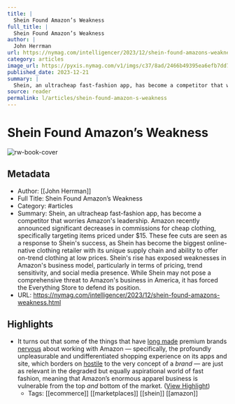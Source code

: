 ```yaml
---
title: |
  Shein Found Amazon’s Weakness
full_title: |
  Shein Found Amazon’s Weakness
author: |
  John Herrman
url: https://nymag.com/intelligencer/2023/12/shein-found-amazons-weakness.html
category: articles
image_url: https://pyxis.nymag.com/v1/imgs/c37/8ad/2466b49395ea6efb7dd7bba727116da81b-shein.1x.rsocial.w1200.jpg
published_date: 2023-12-21
summary: |
  Shein, an ultracheap fast-fashion app, has become a competitor that worries Amazon's leadership. Amazon recently announced significant decreases in commissions for cheap clothing, specifically targeting items priced under $15. These fee cuts are seen as a response to Shein's success, as Shein has become the biggest online-native clothing retailer with its unique supply chain and ability to offer on-trend clothing at low prices. Shein's rise has exposed weaknesses in Amazon's business model, particularly in terms of pricing, trend sensitivity, and social media presence. While Shein may not pose a comprehensive threat to Amazon's business in America, it has forced the Everything Store to defend its position.
source: reader
permalink: l/articles/shein-found-amazon-s-weakness
---
```

# Shein Found Amazon’s Weakness

![rw-book-cover](https://pyxis.nymag.com/v1/imgs/c37/8ad/2466b49395ea6efb7dd7bba727116da81b-shein.1x.rsocial.w1200.jpg)

## Metadata
- Author: [[John Herrman]]
- Full Title: Shein Found Amazon’s Weakness
- Category: #articles
- Summary: Shein, an ultracheap fast-fashion app, has become a competitor that worries Amazon's leadership. Amazon recently announced significant decreases in commissions for cheap clothing, specifically targeting items priced under $15. These fee cuts are seen as a response to Shein's success, as Shein has become the biggest online-native clothing retailer with its unique supply chain and ability to offer on-trend clothing at low prices. Shein's rise has exposed weaknesses in Amazon's business model, particularly in terms of pricing, trend sensitivity, and social media presence. While Shein may not pose a comprehensive threat to Amazon's business in America, it has forced the Everything Store to defend its position.
- URL: https://nymag.com/intelligencer/2023/12/shein-found-amazons-weakness.html

## Highlights
- It turns out that some of the things that have [long made](https://www.wsj.com/articles/amazon-has-a-luxury-problem-1507460401) premium brands [nervous](https://www.forbes.com/sites/kirimasters/2019/09/05/these-four-companies-still-refuse-to-sell-on-amazon-despite-its-market-dominance/?sh=96cc1b524fe1) about working with Amazon — specifically, the profoundly unpleasurable and undifferentiated shopping experience on its apps and site, which borders on [hostile](https://www.nytimes.com/2020/02/11/style/amazon-trademark-copyright.html) to the very concept of a *brand* — are just as relevant in the degraded but equally aspirational world of fast fashion, meaning that Amazon’s enormous apparel business is vulnerable from the top *and* bottom of the market. ([View Highlight](https://read.readwise.io/read/01hjnhj2vkpq4nwspdbzh39mev))
    - Tags: [[ecommerce]] [[marketplaces]] [[shein]] [[amazon]] 



